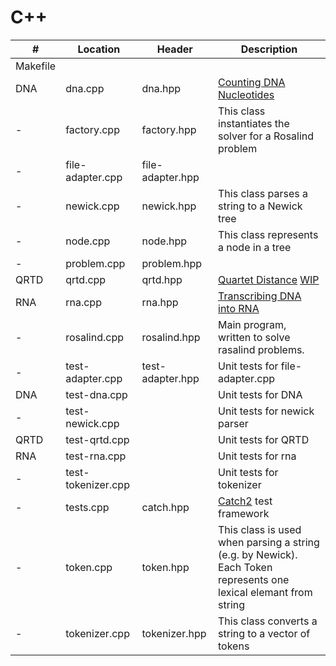 # C++

| # | Location | Header |Description |
| ---- | --------------- |  ---------------  |------------------------------------------------|
|Makefile||
DNA|dna.cpp|dna.hpp|[Counting DNA Nucleotides](http://rosalind.info/problems/dna/) |
-|factory.cpp|factory.hpp|This class instantiates the solver for a Rosalind problem 
-|file-adapter.cpp|file-adapter.hpp|
-|newick.cpp|newick.hpp|This class parses a string to a Newick tree
-|node.cpp|node.hpp|This class represents a node in a tree
-|problem.cpp|problem.hpp|
QRTD|qrtd.cpp|qrtd.hpp|[Quartet Distance](http://rosalind.info/problems/qrtd/) [WIP](https://github.com/weka511/bioinformatics/issues/46)|
RNA|rna.cpp|rna.hpp|[Transcribing DNA into RNA](http://rosalind.info/problems/rna/) 
-|rosalind.cpp|rosalind.hpp|Main program, written to solve rasalind problems.
-|test-adapter.cpp|test-adapter.hpp|Unit tests for file-adapter.cpp
DNA|test-dna.cpp||Unit tests for DNA
-|test-newick.cpp||Unit tests for newick parser
QRTD|test-qrtd.cpp||Unit tests for QRTD
RNA|test-rna.cpp||Unit tests for rna
-|test-tokenizer.cpp||Unit tests for tokenizer
-|tests.cpp|catch.hpp|[Catch2](https://github.com/catchorg/Catch2) test framework
-|token.cpp|token.hpp|This class is used when parsing a string (e.g. by Newick).  Each Token represents one lexical elemant from string
-|tokenizer.cpp|tokenizer.hpp|This class converts a string to a vector of tokens
